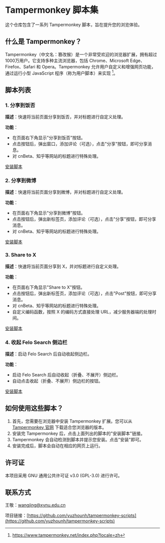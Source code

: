 # Tampermonkey 脚本集

这个仓库包含了一系列 Tampermonkey 脚本，旨在提升您的浏览体验。

## 什么是 Tampermonkey？

Tampermonkey（中文名：篡改猴）是一个非常受欢迎的浏览器扩展，拥有超过1000万用户。它支持多种主流浏览器，包括 Chrome、Microsoft Edge、Firefox、Safari 和 Opera。Tampermonkey 允许用户自定义和增强网页功能，通过运行小型 JavaScript 程序（称为用户脚本）来实现 [^1]。

## 脚本列表

### 1. 分享到饭否

**描述**：快速将当前页面分享到饭否，并对标题进行自定义处理。

**功能**：
- 在页面右下角显示"分享到饭否"按钮。
- 点击按钮后，弹出窗口，添加评论（可选），点击"分享"按钮，即可分享消息。
- 对 cnBeta、知乎等网站的标题进行特殊处理。

[安装脚本](https://greasyfork.org/zh-CN/scripts/511322-%E5%88%86%E4%BA%AB%E5%88%B0%E9%A5%AD%E5%90%A6)

### 2. 分享到微博

**描述**：快速将当前页面分享到微博，并对标题进行自定义处理。

**功能**：
- 在页面右下角显示"分享到微博"按钮。
- 点击按钮后，弹出新标签页，添加评论（可选），点击"分享"按钮，即可分享消息。
- 对 cnBeta、知乎等网站的标题进行特殊处理。

[安装脚本](https://greasyfork.org/zh-CN/scripts/511328-%E5%88%86%E4%BA%AB%E5%88%B0%E5%BE%AE%E5%8D%9A)

### 3. Share to X

**描述**：快速将当前页面分享到 X，并对标题进行自定义处理。

**功能**：
- 在页面右下角显示"Share to X"按钮。
- 点击按钮后，弹出新标签页，添加评论（可选），点击"Post"按钮，即可分享消息。
- 对 cnBeta、知乎等网站的标题进行特殊处理。
- 自定义编码函数，按照 X 的编码方式直接处理 URL，减少服务器端的处理时间。

[安装脚本](https://greasyfork.org/zh-CN/scripts/511713-share-to-x)

### 4. 收起 Felo Search 侧边栏

**描述**：启动 Felo Search 后自动收起侧边栏。

**功能**：
- 启动 Felo Search 后自动收起（折叠、不展开）侧边栏。
- 自动点击收起（折叠、不展开）侧边栏的按钮。

[安装脚本](https://greasyfork.org/zh-CN/scripts/511325-%E6%94%B6%E8%B5%B7-felo-search-%E4%BE%A7%E8%BE%B9%E6%A0%8F)

## 如何使用这些脚本？

1. 首先，您需要在浏览器中安装 Tampermonkey 扩展。您可以从 [Tampermonkey 官网](https://www.tampermonkey.net/) 下载适合您浏览器的版本。
2. 安装完 Tampermonkey 后，点击上面列出的脚本的"安装脚本"链接。
3. Tampermonkey 会自动检测到脚本并提示您安装。点击"安装"即可。
4. 安装完成后，脚本会自动在相应的网页上运行。

## 许可证

本项目采用 GNU 通用公共许可证 v3.0 (GPL-3.0) 进行许可。

## 联系方式

王敬：wangjing@xynu.edu.cn

项目链接：[https://github.com/yuzhounh/tampermonkey-scripts](https://github.com/yuzhounh/tampermonkey-scripts)

[^1]: https://www.tampermonkey.net/index.php?locale=zh
